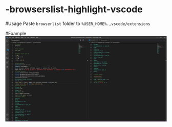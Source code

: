 # -browserslist-highlight-vscode
#Usage
Paste `browserlist` folder to `%USER_HOME%.,vscode/extensions`

#Example
![vs-code-ext1](/docs/example.jpg)